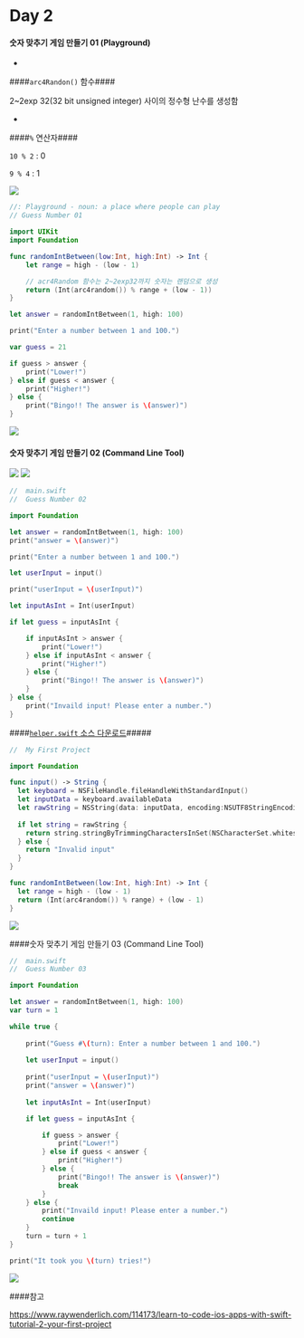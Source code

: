 # Day 2

#### 숫자 맞추기 게임 만들기 01 (Playground)

* 
####`arc4Randon()` 함수####

2~2exp 32(32 bit unsigned integer) 사이의 정수형 난수를 생성함

* 
####`%` 연산자####

`10 % 2` : 0

`9 % 4`  : 1

![](randon_no.png)


```Swift
//: Playground - noun: a place where people can play
// Guess Number 01

import UIKit
import Foundation

func randomIntBetween(low:Int, high:Int) -> Int {
    let range = high - (low - 1)

    // acr4Random 함수는 2~2exp32까지 숫자는 랜덤으로 생성
    return (Int(arc4random()) % range + (low - 1))
}

let answer = randomIntBetween(1, high: 100)

print("Enter a number between 1 and 100.")

var guess = 21

if guess > answer {
    print("Lower!")
} else if guess < answer {
    print("Higher!")
} else {
    print("Bingo!! The answer is \(answer)")
}
```
![](guess_no01.png)

#### 숫자 맞추기 게임 만들기 02 (Command Line Tool) 

![](CMDtool01.png) ![](CMDTool02.png)


```Swift
//  main.swift
//  Guess Number 02

import Foundation

let answer = randomIntBetween(1, high: 100)
print("answer = \(answer)")

print("Enter a number between 1 and 100.")

let userInput = input()

print("userInput = \(userInput)")

let inputAsInt = Int(userInput)

if let guess = inputAsInt {

    if inputAsInt > answer {
        print("Lower!")
    } else if inputAsInt < answer {
        print("Higher!")
    } else {
        print("Bingo!! The answer is \(answer)")
    }
} else {
    print("Invaild input! Please enter a number.")
}
```

####[`helper.swift` 소스 다운로드](https://dl.dropboxusercontent.com/u/11130733/helpers.swift)#####

```Swift
//  My First Project

import Foundation

func input() -> String {
  let keyboard = NSFileHandle.fileHandleWithStandardInput()
  let inputData = keyboard.availableData
  let rawString = NSString(data: inputData, encoding:NSUTF8StringEncoding)
  
  if let string = rawString {
    return string.stringByTrimmingCharactersInSet(NSCharacterSet.whitespaceAndNewlineCharacterSet())
  } else {
    return "Invalid input"
  }
}

func randomIntBetween(low:Int, high:Int) -> Int {
  let range = high - (low - 1)
  return (Int(arc4random()) % range) + (low - 1)
}
```


![](guess_no02.png)

####숫자 맞추기 게임 만들기 03 (Command Line Tool)
```Swift
//  main.swift
//  Guess Number 03

import Foundation

let answer = randomIntBetween(1, high: 100)
var turn = 1

while true {
    
    print("Guess #\(turn): Enter a number between 1 and 100.")
    
    let userInput = input()
    
    print("userInput = \(userInput)")
    print("answer = \(answer)")
    
    let inputAsInt = Int(userInput)

    if let guess = inputAsInt {

        if guess > answer {
            print("Lower!")
        } else if guess < answer {
            print("Higher!")
        } else {
            print("Bingo!! The answer is \(answer)")
            break
        }
    } else {
        print("Invaild input! Please enter a number.")
        continue
    }
    turn = turn + 1
}

print("It took you \(turn) tries!")
```
![](guess_no_03.png)

####참고

https://www.raywenderlich.com/114173/learn-to-code-ios-apps-with-swift-tutorial-2-your-first-project